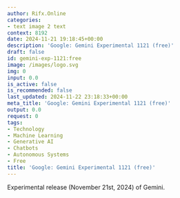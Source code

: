 ```yaml
---
author: Rifx.Online
categories:
- text image 2 text
context: 8192
date: 2024-11-21 19:18:45+00:00
description: 'Google: Gemini Experimental 1121 (free)'
draft: false
id: gemini-exp-1121:free
image: /images/logo.svg
img: 0
input: 0.0
is_active: false
is_recommended: false
last_updated: 2024-11-22 23:18:33+00:00
meta_title: 'Google: Gemini Experimental 1121 (free)'
output: 0.0
request: 0
tags:
- Technology
- Machine Learning
- Generative AI
- Chatbots
- Autonomous Systems
- Free
title: 'Google: Gemini Experimental 1121 (free)'
---
```




Experimental release (November 21st, 2024) of Gemini.

